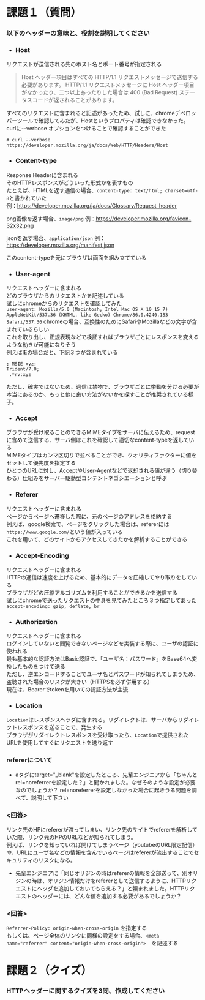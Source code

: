 # 課題１（質問）

### 以下のヘッダーの意味と、役割を説明してください

- ### Host

リクエストが送信される先のホスト名とポート番号が指定される

> Host ヘッダー項目はすべての HTTP/1.1 リクエストメッセージで送信する必要があります。 HTTP/1.1 リクエストメッセージに Host ヘッダー項目がなかったり、二つ以上あったりした場合は 400 (Bad Request) ステータスコードが返されることがあります。


すべてのリクエストに含まれると記述があったため、試しに、chromeデベロッパーツールで確認してみたが、Hostというプロパティは確認できなかった。  
curlに--verbose オプションをつけることで確認することができた  
```
# curl --verbose https://developer.mozilla.org/ja/docs/Web/HTTP/Headers/Host
```

- ### Content-type

Response Headerに含まれる  
そのHTTPレスポンスがどういった形式かを表すもの  
たとえば、HTMLを返す通信の場合、`content-type: text/html; charset=utf-8`と書かれていた  
例：https://developer.mozilla.org/ja/docs/Glossary/Request_header

png画像を返す場合、`image/png`
例：https://developer.mozilla.org/favicon-32x32.png

jsonを返す場合、`application/json`
例：https://developer.mozilla.org/manifest.json

このcontent-typeを元にブラウザは画面を組み立てている


- ### User-agent

リクエストヘッダーに含まれる  
どのブラウザからのリクエストかを記述している  
試しにchromeからのリクエストを確認してみた  
`user-agent: Mozilla/5.0 (Macintosh; Intel Mac OS X 10_15_7) AppleWebKit/537.36 (KHTML, like Gecko) Chrome/86.0.4240.183 Safari/537.36`
chromeの場合、互換性のためにSafariやMozillaなどの文字が含まれているらしい  
これを取り出し、正規表現などで検証すればブラウザごとにレスポンスを変えるような動きが可能になりそう  
例えばIEの場合だと、下記３つが含まれている  
```
; MSIE xyz;
Trident/7.0;
 .*rv:xyz
 ```
ただし、確実ではないため、過信は禁物で、ブラウザごとに挙動を分ける必要が本当にあるのか、もっと他に良い方法がないかを探すことが推奨されている様子。


- ### Accept

ブラウザが受け取ることのできるMIMEタイプをサーバに伝えるため、requestに含めて送信する、サーバ側はこれを確認して適切なcontent-typeを返している  
MIMEタイプはカンマ区切りで並べることができ、クオリティファクターに値をセットして優先度を指定する  
ひとつのURLに対し、AcceptやUser-Agentなどで返却される値が違う（切り替わる）仕組みをサーバー駆動型コンテントネゴシエーションと呼ぶ  

- ### Referer

リクエストヘッダーに含まれる  
ページからページへ遷移した際に、元のページのアドレスを格納する  
例えば、google検索で、ページをクリックした場合は、refererには`https://www.google.com/`という値が入っている  
これを用いて、どのサイトからアクセスしてきたかを解析することができる  

- ### Accept-Encoding

リクエストヘッダーに含まれる  
HTTPの通信は速度を上げるため、基本的にデータを圧縮してやり取りをしている  
ブラウザがどの圧縮アルゴリズムを利用することができるかを送信する  
試しにchromeで送ったリクエストの中身を見てみたところ３つ指定してあった  
`accept-encoding: gzip, deflate, br`

- ### Authorization

リクエストヘッダーに含まれる  
ログインしていないと閲覧できないページなどを実装する際に、ユーザの認証に使われる  
最も基本的な認証方法はBasic認証で、「ユーザ名：パスワード」をBase64へ変換したものをつけて送る  
ただし、逆エンコードすることでユーザ名とパスワードが知られてしまうため、盗聴された場合のリスクが大きい（HTTPSを必ず併用する）  
現在は、Bearerでtokenを用いての認証方法が主流

- ### Location

`Location`はレスポンスヘッダに含まれる。リダイレクトは、サーバからリダイレクトレスポンスを送ることで、発生する  
ブラウザがリダイレクトレスポンスを受け取ったら、`Location`で提供されたURLを使用してすぐにリクエストを送り返す  

### refererについて

- aタグにtarget="_blank"を設定したところ、先輩エンジニアから「ちゃんとrel=noreferrerを設定した？」と聞かれました。なぜそのような設定が必要なのでしょうか？  rel=noreferrerを設定しなかった場合に起きうる問題を調べて、説明して下さい

### <回答>
リンク先のHPにrefererが渡ってしまい、リンク先のサイトでrefererを解析していた際、リンク元のHPのURLなどが知られてしまう。  
例えば、リンクを知っていれば開けてしまうページ（youtubeのURL限定配信）や、URLにユーザ名などの情報を含んでいるページはrefererが流出することでセキュリティのリスクになる。 

- 先輩エンジニアに「同じオリジンの時はrefererの情報を全部送って、別オリジンの時は、オリジン情報だけをrefererとして送信するように、HTTPリクエストにヘッダを追加しておいてもらえる？」と頼まれました。HTTPリクエストのヘッダーには、どんな値を追加する必要があるでしょうか？  

### <回答>
`Referrer-Policy: origin-when-cross-origin` を指定する  
もしくは、ページ全体のリンクに同様の設定をする場合、`<meta name="referrer" content="origin-when-cross-origin">`　を記述する

# 課題２（クイズ）

### HTTPヘッダーに関するクイズを3問、作成してください

